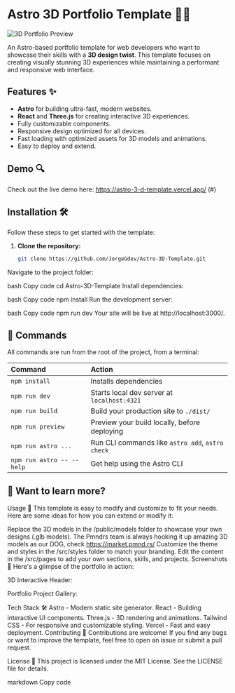 # Astro 3D Portfolio Template 🎨🚀

![3D Portfolio Preview](https://github.com/JorgeGdev/Astro-3D-Template/blob/main/public/assets/main.png?raw=true)

An Astro-based portfolio template for web developers who want to showcase their skills with a **3D design twist**. This template focuses on creating visually stunning 3D experiences while maintaining a performant and responsive web interface.

## Features ✨

- **Astro** for building ultra-fast, modern websites.
- **React** and **Three.js** for creating interactive 3D experiences.
- Fully customizable components.
- Responsive design optimized for all devices.
- Fast loading with optimized assets for 3D models and animations.
- Easy to deploy and extend.

## Demo 🔍

Check out the live demo here: https://astro-3-d-template.vercel.app/ (#)

## Installation 🛠️

Follow these steps to get started with the template:

1. **Clone the repository:**

   ```bash
   git clone https://github.com/JorgeGdev/Astro-3D-Template.git

Navigate to the project folder:

bash
Copy code
cd Astro-3D-Template
Install dependencies:

bash
Copy code
npm install
Run the development server:

bash
Copy code
npm run dev
Your site will be live at http://localhost:3000/.



## 🧞 Commands

All commands are run from the root of the project, from a terminal:

| Command                   | Action                                           |
| :------------------------ | :----------------------------------------------- |
| `npm install`             | Installs dependencies                            |
| `npm run dev`             | Starts local dev server at `localhost:4321`      |
| `npm run build`           | Build your production site to `./dist/`          |
| `npm run preview`         | Preview your build locally, before deploying     |
| `npm run astro ...`       | Run CLI commands like `astro add`, `astro check` |
| `npm run astro -- --help` | Get help using the Astro CLI                     |

## 👀 Want to learn more?

Usage 🔧
This template is easy to modify and customize to fit your needs. Here are some ideas for how you can extend or modify it:

Replace the 3D models in the /public/models folder to showcase your own designs (.glb models).
The Pmndrs team is always hooking it up amazing 3D models as our DOG, check https://market.pmnd.rs/
Customize the theme and styles in the /src/styles folder to match your branding.
Edit the content in the /src/pages to add your own sections, skills, and projects.
Screenshots 📸
Here's a glimpse of the portfolio in action:

3D Interactive Header:

Portfolio Project Gallery:

Tech Stack 🛠️
Astro - Modern static site generator.
React - Building interactive UI components.
Three.js - 3D rendering and animations.
Tailwind CSS - For responsive and customizable styling.
Vercel - Fast and easy deployment.
Contributing 🤝
Contributions are welcome! If you find any bugs or want to improve the template, feel free to open an issue or submit a pull request.

License 📜
This project is licensed under the MIT License. See the LICENSE file for details.

markdown
Copy code


